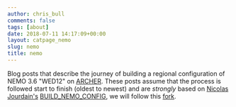 ```yaml
---
author: chris_bull
comments: false
tags: [about]
date: 2018-07-11 14:17:09+00:00
layout: catpage_nemo
slug: nemo
title: nemo
---
```


Blog posts that describe the journey of building a regional configuration of NEMO 3.6 "WED12" on [ARCHER](http://www.archer.ac.uk/). These posts assume that the process is followed start to finish (oldest to newest) and are *strongly* based on [Nicolas Jourdain's](https://nicojourdain.github.io/) [BUILD_NEMO_CONFIG](https://github.com/nicojourdain/BUILD_CONFIG_NEMO), we will follow this [fork](https://github.com/chrisb13/BUILD_CONFIG_NEMO).

